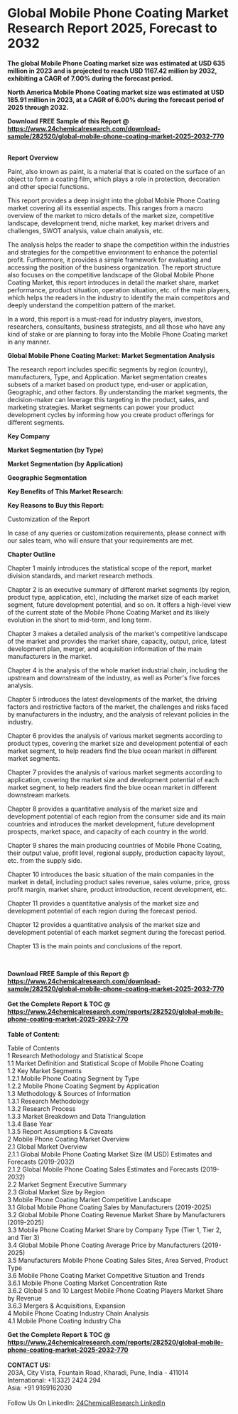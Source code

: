 <h1>Global Mobile Phone Coating Market Research Report 2025, Forecast to 2032</h1><p><strong>The global Mobile Phone Coating market size was estimated at USD 635 million in 2023 and is projected to reach USD 1167.42 million by 2032, exhibiting a CAGR of 7.00% during the forecast period.</strong></p><p>
</p><p><strong>North America Mobile Phone Coating market size was estimated at USD 185.91 million in 2023, at a CAGR of 6.00% during the forecast period of 2025 through 2032.</strong></p><div><b>Download FREE Sample of this Report @ 
            <a href="https://www.24chemicalresearch.com/download-sample/282520/global-mobile-phone-coating-market-2025-2032-770">
            https://www.24chemicalresearch.com/download-sample/282520/global-mobile-phone-coating-market-2025-2032-770</a></b></div><br><p>
</p><p><strong>Report Overview</strong></p><p>
</p><p>Paint, also known as paint, is a material that is coated on the surface of an object to form a coating film, which plays a role in protection, decoration and other special functions.</p><p>
</p><p>This report provides a deep insight into the global Mobile Phone Coating market covering all its essential aspects. This ranges from a macro overview of the market to micro details of the market size, competitive landscape, development trend, niche market, key market drivers and challenges, SWOT analysis, value chain analysis, etc.</p><p>
</p><p>The analysis helps the reader to shape the competition within the industries and strategies for the competitive environment to enhance the potential profit. Furthermore, it provides a simple framework for evaluating and accessing the position of the business organization. The report structure also focuses on the competitive landscape of the Global Mobile Phone Coating Market, this report introduces in detail the market share, market performance, product situation, operation situation, etc. of the main players, which helps the readers in the industry to identify the main competitors and deeply understand the competition pattern of the market.</p><p>
In a word, this report is a must-read for industry players, investors, researchers, consultants, business strategists, and all those who have any kind of stake or are planning to foray into the Mobile Phone Coating market in any manner.</p><p>
</p><p><strong>Global Mobile Phone Coating Market: Market Segmentation Analysis</strong></p><p>
</p><p>The research report includes specific segments by region (country), manufacturers, Type, and Application. Market segmentation creates subsets of a market based on product type, end-user or application, Geographic, and other factors. By understanding the market segments, the decision-maker can leverage this targeting in the product, sales, and marketing strategies. Market segments can power your product development cycles by informing how you create product offerings for different segments.</p><p>
</p><p><strong>Key Company</strong></p><p>
</p><p>
</p><p><strong>Market Segmentation (by Type)</strong></p><p>
</p><p>
</p><p><strong>Market Segmentation (by Application)</strong></p><p>
</p><p>
</p><p><strong>Geographic Segmentation</strong></p><p>
</p><p>
</p><p><strong>Key Benefits of This Market Research:</strong></p><p>
</p><p>
</p><p><strong>Key Reasons to Buy this Report:</strong></p><p>
</p><p>
</p><p>Customization of the Report</p><p>
In case of any queries or customization requirements, please connect with our sales team, who will ensure that your requirements are met.</p><p>
</p><p><strong>Chapter Outline</strong></p><p>
</p><p>Chapter 1 mainly introduces the statistical scope of the report, market division standards, and market research methods.</p><p>
Chapter 2 is an executive summary of different market segments (by region, product type, application, etc), including the market size of each market segment, future development potential, and so on. It offers a high-level view of the current state of the Mobile Phone Coating Market and its likely evolution in the short to mid-term, and long term.</p><p>
Chapter 3 makes a detailed analysis of the market's competitive landscape of the market and provides the market share, capacity, output, price, latest development plan, merger, and acquisition information of the main manufacturers in the market.</p><p>
Chapter 4 is the analysis of the whole market industrial chain, including the upstream and downstream of the industry, as well as Porter's five forces analysis.</p><p>
Chapter 5 introduces the latest developments of the market, the driving factors and restrictive factors of the market, the challenges and risks faced by manufacturers in the industry, and the analysis of relevant policies in the industry.</p><p>
Chapter 6 provides the analysis of various market segments according to product types, covering the market size and development potential of each market segment, to help readers find the blue ocean market in different market segments.</p><p>
Chapter 7 provides the analysis of various market segments according to application, covering the market size and development potential of each market segment, to help readers find the blue ocean market in different downstream markets.</p><p>
Chapter 8 provides a quantitative analysis of the market size and development potential of each region from the consumer side and its main countries and introduces the market development, future development prospects, market space, and capacity of each country in the world.</p><p>
Chapter 9 shares the main producing countries of Mobile Phone Coating, their output value, profit level, regional supply, production capacity layout, etc. from the supply side.</p><p>
Chapter 10 introduces the basic situation of the main companies in the market in detail, including product sales revenue, sales volume, price, gross profit margin, market share, product introduction, recent development, etc.</p><p>
Chapter 11 provides a quantitative analysis of the market size and development potential of each region during the forecast period.</p><p>
Chapter 12 provides a quantitative analysis of the market size and development potential of each market segment during the forecast period.</p><p>
Chapter 13 is the main points and conclusions of the report.</p><p>
 </p><div><b>Download FREE Sample of this Report @ 
            <a href="https://www.24chemicalresearch.com/download-sample/282520/global-mobile-phone-coating-market-2025-2032-770">
            https://www.24chemicalresearch.com/download-sample/282520/global-mobile-phone-coating-market-2025-2032-770</a></b></div><br><div><b>Get the Complete Report & TOC @ 
            <a href="https://www.24chemicalresearch.com/reports/282520/global-mobile-phone-coating-market-2025-2032-770">
            https://www.24chemicalresearch.com/reports/282520/global-mobile-phone-coating-market-2025-2032-770</a></b></div><br>
            <b>Table of Content:</b><p>Table of Contents<br />
1 Research Methodology and Statistical Scope<br />
1.1 Market Definition and Statistical Scope of Mobile Phone Coating<br />
1.2 Key Market Segments<br />
1.2.1 Mobile Phone Coating Segment by Type<br />
1.2.2 Mobile Phone Coating Segment by Application<br />
1.3 Methodology & Sources of Information<br />
1.3.1 Research Methodology<br />
1.3.2 Research Process<br />
1.3.3 Market Breakdown and Data Triangulation<br />
1.3.4 Base Year<br />
1.3.5 Report Assumptions & Caveats<br />
2 Mobile Phone Coating Market Overview<br />
2.1 Global Market Overview<br />
2.1.1 Global Mobile Phone Coating Market Size (M USD) Estimates and Forecasts (2019-2032)<br />
2.1.2 Global Mobile Phone Coating Sales Estimates and Forecasts (2019-2032)<br />
2.2 Market Segment Executive Summary<br />
2.3 Global Market Size by Region<br />
3 Mobile Phone Coating Market Competitive Landscape<br />
3.1 Global Mobile Phone Coating Sales by Manufacturers (2019-2025)<br />
3.2 Global Mobile Phone Coating Revenue Market Share by Manufacturers (2019-2025)<br />
3.3 Mobile Phone Coating Market Share by Company Type (Tier 1, Tier 2, and Tier 3)<br />
3.4 Global Mobile Phone Coating Average Price by Manufacturers (2019-2025)<br />
3.5 Manufacturers Mobile Phone Coating Sales Sites, Area Served, Product Type<br />
3.6 Mobile Phone Coating Market Competitive Situation and Trends<br />
3.6.1 Mobile Phone Coating Market Concentration Rate<br />
3.6.2 Global 5 and 10 Largest Mobile Phone Coating Players Market Share by Revenue<br />
3.6.3 Mergers & Acquisitions, Expansion<br />
4 Mobile Phone Coating Industry Chain Analysis<br />
4.1 Mobile Phone Coating Industry Cha</p><div><b>Get the Complete Report & TOC @ 
            <a href="https://www.24chemicalresearch.com/reports/282520/global-mobile-phone-coating-market-2025-2032-770">
            https://www.24chemicalresearch.com/reports/282520/global-mobile-phone-coating-market-2025-2032-770</a></b></div><br><b>CONTACT US:</b><br>
            203A, City Vista, Fountain Road, Kharadi, Pune, India - 411014<br>
            International: +1(332) 2424 294<br>
            Asia: +91 9169162030 <br><br>
            Follow Us On LinkedIn: <a href="https://www.linkedin.com/company/24chemicalresearch/">24ChemicalResearch LinkedIn</a>